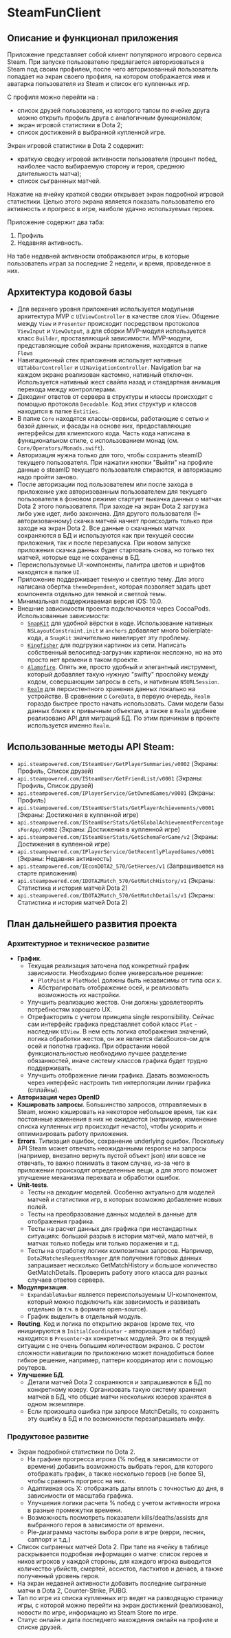 # SteamFunClient

## Описание и функционал приложения

Приложение представляет собой клиент популярного игрового сервиса Steam.
При запуске пользователю предлагается авторизоваться в Steam под своим профилем, после чего авторизованный пользователь попадает на экран своего профиля, на котором отображается имя и аватарка пользователя из Steam и список его купленных игр. 

С профиля можно перейти на :
* список друзей пользователя, из которого тапом по ячейке друга можно открыть профиль друга с аналогичным функционалом;
* экран игровой статистики в Dota 2;
* список достижений в выбранной купленной игре.

Экран игровой статистики в Dota 2 содержит:
* краткую сводку игровой активности пользователя (процент побед, наиболее часто выбираемую сторону и героя, среднюю длительность матча);
* список сыграннных матчей.

Нажатие на ячейку краткой сводки открывает экран подробной игровой статистики. Целью этого экрана является показать пользователю его активность и прогресс в игре, наиболе удачно используемых героев.

Приложение содержит два таба:
1. Профиль
1. Недавняя активность.

На табе недавней активности отображаются игры, в которые пользователь играл за последние 2 недели, и время, проведенное в них.

## Архитектура кодовой базы

* Для верхнего уровня приложения используется модульная архитектура MVP с `UIViewController` в качестве слоя `View`. Общение между `View` и `Presenter` происходит посредством протоколов `ViewInput` и `ViewOutput`, а для сборки MVP-модуля используется класс `Builder`, проставляющий зависимости. MVP-модули, представляющие собой экраны приложения, находятся в папке `Flows`
* Навигационный стек приложения использует нативные `UITabbarController` и `UINavigationController`. Navigation bar на каждом экране реализован кастомно, нативный отключен. Используется нативный жест свайпа назад и стандартная анимация перехода между контроллерами.
* Декодинг ответов от сервера в структуры и классы происходит с помощью протокола `Decodable`. Код этих структур и классов находится в папке `Entities`.
* В папке `Core` находятся классы-сервисы, работающие с сетью и базой данных, и фасады на основе них, предоставляющие интерфейсы для клиентского кода. Часть кода написана в функциональном стиле, с использованием монад (см. `Core/Operators/Monads.swift`).
* Авторизация нужна только для того, чтобы сохранить steamID текущего пользователя. При нажатии кнопки "Выйти" на профиле данные о steamID текущего пользователя стираются, и авторизацию надо пройти заново.
* После авторизации под пользователем или после захода в приложение уже авторизованным пользователем для текущего пользователя в фоновом режиме стартует выкачка данных о матчах Dota 2 этого пользователя. При заходе на экран Dota 2 загрузка либо уже идет, либо закончена. Для другого пользователя (!= авторизованному) скачка матчей начнет происходить только при заходе на экран Dota 2. Все данные о скачанных матчах сохраняются в БД и используются как при текущей сессии приложения, так и после перезапуска. При новом запуске приложения скачка данных будет стартовать снова, но только тех матчей, которые еще не сохранены в БД.
* Переиспользуемые UI-компоненты, палитра цветов и шрифтов находятся в папке `UI`.
* Приложение поддерживает темную и светлую тему. Для этого написана обертка `themeDependent`, которая позволяет задать цвет компонента отдельно для темной и светлой темы.
* Минимальная поддерживаемая версия iOS: 10.0.
* Внешние зависимости проекта подключаются через CocoaPods. Использованные зависимости:
  - [`SnapKit`](https://github.com/SnapKit/SnapKit) для удобной вёрстки в коде. Использование нативных `NSLayoutConstraint.init` и `anchors` добавляет много boilerplate-кода, а `SnapKit` значительно нивелирует эту проблему.
  - [`Kingfisher`](https://github.com/onevcat/Kingfisher) для подгрузки картинок из сети. Написать собственный велосипед-загрузчик картинок несложно, но на это просто нет времени в таком проекте.
  - [`Alamofire`](https://github.com/Alamofire/Alamofire). Опять же, просто удобный и элегантный инструмент, который добавляет такую нужную "swifty" прослойку между кодом, совершающим запросы в сеть, и нативным `NSURLSession`.
  - [`Realm`](https://github.com/realm/realm-cocoa) для персистентного хранения данных локально на устройстве. В сравнении с `CoreData`, в первую очередь, `Realm` гораздо быстрее просто начать использовать. Сами модели базы данных ближе к привычным объектам, а также в `Realm` удобнее реализовано API для миграций БД. По этим причинам в проекте используется именно `Realm`.
 
## Использованные методы API Steam:
  - `api.steampowered.com/ISteamUser/GetPlayerSummaries/v0002`
  (Экраны: Профиль, Список друзей)
  - `api.steampowered.com/ISteamUser/GetFriendList/v0001`
  (Экраны: Профиль, Список друзей)
  - `api.steampowered.com/IPlayerService/GetOwnedGames/v0001`
  (Экраны: Профиль)
  - `api.steampowered.com/ISteamUserStats/GetPlayerAchievements/v0001`
  (Экраны: Достижения в купленной игре)
  - `api.steampowered.com/ISteamUserStats/GetGlobalAchievementPercentagesForApp/v0002`
  (Экраны: Достижения в купленной игре)
  - `api.steampowered.com/ISteamUserStats/GetSchemaForGame/v2`
  (Экраны: Достижения в купленной игре)
  - `api.steampowered.com/IPlayerService/GetRecentlyPlayedGames/v0001`
  (Экраны: Недавняя активность)
  - `api.steampowered.com/IEconDOTA2_570/GetHeroes/v1`
  (Запрашивается на старте приложения)
  - `api.steampowered.com/IDOTA2Match_570/GetMatchHistory/v1`
  (Экраны: Статистика и история матчей Dota 2)
  - `api.steampowered.com/IDOTA2Match_570/GetMatchDetails/v1`
  (Экраны: Статистика и история матчей Dota 2)
  
## План дальнейшего развития проекта

### Архитектурное и техническое развитие

* **График**. 
  * Текущая реализация заточена под конкретный график зависимости. Необходимо более универсальное решение:
    * `PlotPoint` и `PlotModel` должны быть независимы от типа оси x.
    * Абстрагировать отображение осей, и реализовать возможность их настройки.
  * Улучшить реализацию жестов. Они должны удовлетворять потребностям хорошего UX.
  * Отрефакторить с учетом принципа single responsibility. Сейчас сам интерфейс графика представляет собой класс `Plot` - наследник `UIView`. В нем есть логика отображения значений, логика обработки жестов, он же является dataSource-ом для осей и полотна графика. При обрастании новой функциональностью необходимо лучшее разделение обязанностей, иначе систему классов графика будет трудно поддерживать.
  * Улучшить отображение линии графика. Давать возможность через интерфейс настроить тип интерполяции линии графика (сплайны).
* **Авторизация через OpenID**
* **Кэшировать запросы**. Большинство запросов, отправляемых в Steam, можно кэшировать на некоторое небольшое время, так как постоянные изменения в них не ожидаются (например, изменение списка купленных игр происходит нечасто), чтобы ускорить и оптимизировать работу приложения.
* **Errors**. Типизация ошибок, сохранение underlying ошибок. Поскольку API Steam может отвечать неожиданными response на запросы (например, внезапно вернуть пустой объект json) или вовсе не отвечать, то важно понимать в таком случае, из-за чего в приложении происходят определенные вещи, а для этого поможет улучшение механизма перехвата и обработки ошибок.
* **Unit-tests**.
  * Тесты на декодинг моделей. Особенно актуально для моделей матчей и статистики игр, в которых возможно добавление новых полей.
  * Тесты на преобразование данных моделей в данные для отображения графика.
  * Тесты на расчет данных для графика при нестандартных ситуациях: большой разрыв в истории матчей, мало матчей, в матчах только победы или только поражения и т.д.
  * Тесты на отработку логики композитных запросов. Например, `Dota2MatchesRequestManager` для получения готовых данных запрашивает несколько GetMatchHistory и большое количество GetMatchDetails. Проверить работу этого класса для разных случаев ответов сервера.
* **Модуляризация**.
  * `ExpandableNavbar` является переиспользуемым UI-компонентом, который можно подключить как зависимость и развивать отдельно (в т.ч. в формате open-source).
  * График выделить в отдельный модуль.
* **Routing**. Код и логика по открытию экранов (кроме тех, что инициируются в  `InitialCoordinator` - авторизация и таббар) находится в `Presenter`-ах конкретных модулей. Это ок в текущей ситуации с не очень большим количеством экранов. С ростом сложности навигации по приложению может понадобиться более гибкое решение, например, паттерн координатор или с помощью роутеров.
* **Улучшение БД**. 
  * Детали матчей Dota 2 сохраняются и запрашиваются в БД по конкретному юзеру. Организовать такую систему хранения матчей в БД, что общие матчи нескольких юзеров хранятся в одном экземпляре.
  * Если произошла ошибка при запросе MatchDetails, то сохранять эту ошибку в БД и по возможности перезапрашивать инфу.


### Продуктовое развитие

* Экран подробной статистики по Dota 2.
  * На графике прогресса игрока (% побед в зависимости от времени) добавить возможность выбрать героя, для которого отображать график, а также несколько героев (не более 5), чтобы сравнить прогресс на них.
  * Адаптивная ось X: отображать даты вплоть с точностью до дня, в зависимости от масштаба графика.
  * Улучшения логики расчета % побед с учетом активности игрока в разные промежутки времени.
  * Возможность посмотреть показатели kills/deaths/assists для выбранного героя в зависимости от времени.
  * Pie-диаграмма частоты выбора роли в игре (керри, лесник, саппорт и т.д.)
* Список сыгранных матчей Dota 2. При тапе на ячейку в таблице раскрывается подробная информация о матче: список героев и ников игроков у каждой стороны, для каждого игрока выводится количество убийств, смертей, ассистов, ластхитов и денаев, а также полученный уровень героя.
* На экран недавней активности добавить последние сыгранные матчи в Dota 2, Counter-Strike, PUBG.
* Тап по игре из списка купленных игр ведет на разводящую страницу игры, с которой можно перейти на экран достижений (реализовано), новости по игре, информацию из Steam Store по игре.
* Статус онлайн и дата последнего нахождения онлайн на профиле и списке друзей.
